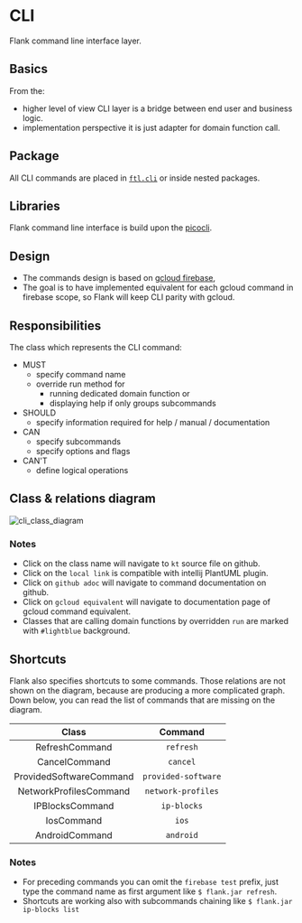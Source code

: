 # CLI

Flank command line interface layer.

## Basics

From the:

* higher level of view CLI layer is a bridge between end user and business logic.
* implementation perspective it is just adapter for domain function call.

## Package

All CLI commands are placed in [`ftl.cli`](https://github.com/Flank/flank/tree/master/test_runner/src/main/kotlin/ftl/cli) or inside nested packages.

## Libraries

Flank command line interface is build upon the [picocli](https://picocli.info/).

## Design

* The commands design is based on [gcloud firebase](https://cloud.google.com/sdk/gcloud/reference/alpha/firebase),
* The goal is to have implemented equivalent for each gcloud command in firebase scope, so Flank will keep CLI parity with gcloud.

## Responsibilities

The class which represents the CLI command:

* MUST
    * specify command name
    * override run method for
        * running dedicated domain function or
        * displaying help if only groups subcommands
* SHOULD
    * specify information required for help / manual / documentation
* CAN
    * specify subcommands
    * specify options and flags
* CAN'T
    * define logical operations

## Class & relations diagram

![cli_class_diagram](http://www.plantuml.com/plantuml/proxy?cache=no&fmt=svg&src=https://raw.githubusercontent.com/Flank/flank/master/docs/hld/presentation/cli/cli-class-diagram.puml)

### Notes

* Click on the class name will navigate to `kt` source file on github.
* Click on the `local link` is compatible with intellij PlantUML plugin.
* Click on `github adoc` will navigate to command documentation on github.
* Click on `gcloud equivalent` will navigate to documentation page of gcloud command equivalent.
* Classes that are calling domain functions by overridden `run` are marked with `#lightblue` background.

## Shortcuts

Flank also specifies shortcuts to some commands. Those relations are not shown on the diagram, because are producing a
more complicated graph. Down below, you can read the list of commands that are missing on the diagram.

| Class | Command |
|:-------:|:-------:| 
| RefreshCommand | `refresh`|
| CancelCommand | `cancel`|
| ProvidedSoftwareCommand | `provided-software`|
| NetworkProfilesCommand | `network-profiles`|
| IPBlocksCommand | `ip-blocks`|
| IosCommand | `ios`|
| AndroidCommand | `android`| 

### Notes

* For preceding commands you can omit the `firebase test` prefix, just type the command name as first argument
  like `$ flank.jar refresh`.
* Shortcuts are working also with subcommands chaining like `$ flank.jar ip-blocks list`
